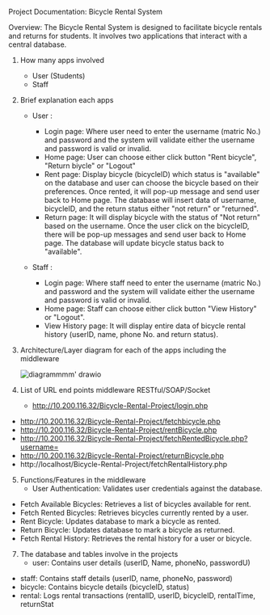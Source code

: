 Project Documentation: Bicycle Rental System

Overview:
The Bicycle Rental System is designed to facilitate bicycle rentals and returns for students. It involves two applications that interact with a central database.

1. How many apps involved
	- User (Students)
	- Staff

2. Brief explanation each apps 
	- User :
		- Login page: Where user need to enter the username (matric No.) and password and the system will validate either the username and password 			  is valid or invalid.
		- Home page: User can choose either click button "Rent bicycle", "Return biycle" or "Logout"
		- Rent page: Display bicycle (bicycleID) which status is "available" on the database and user can choose the bicycle based on their 		  		  preferences. Once rented, it will pop-up message and send user back to Home page. The database will insert data of username, bicycleID, 		  	  and the return status either "not return" or "returned".
		- Return page: It will display bicycle with the status of "Not return" based on the username. Once the user click on the bicycleID, there 		 	  will be pop-up messages and send user back to Home page. The database will update bicycle status back to "available".

	- Staff :
		- Login page: Where staff need to enter the username (matric No.) and password and the system will validate either the username and password 		  is valid or invalid.
		- Home page: Staff can choose either click button "View History" or "Logout".
		- View History page: It will display entire data of bicycle rental history (userID, name, phone No. and return status).


3. Architecture/Layer diagram for each of the apps including the middleware
   
   ![diagrammmm' drawio](https://github.com/user-attachments/assets/05a427c2-046d-4fc7-84ec-bfaa86299c65)
   

5. List of URL end points middleware RESTful/SOAP/Socket
	- http://10.200.116.32/Bicycle-Rental-Project/login.php
 - http://10.200.116.32/Bicycle-Rental-Project/fetchbicycle.php
 - http://10.200.116.32/Bicycle-Rental-Project/rentBicycle.php
 - http://10.200.116.32/Bicycle-Rental-Project/fetchRentedBicycle.php?username=
 - http://10.200.116.32/Bicycle-Rental-Project/returnBicycle.php
 - http://localhost/Bicycle-Rental-Project/fetchRentalHistory.php

5. Functions/Features in the middleware
	- User Authentication: Validates user credentials against the database.
 - Fetch Available Bicycles: Retrieves a list of bicycles available for rent.
 - Fetch Rented Bicycles: Retrieves bicycles currently rented by a user.
 - Rent Bicycle: Updates database to mark a bicycle as rented.
 - Return Bicycle: Updates database to mark a bicycle as returned.
 - Fetch Rental History: Retrieves the rental history for a user or bicycle.


7. The database and tables involve in the projects
	- user: Contains user details (userID, Name, phoneNo, passwordU)
 - staff: Contains staff details (userID, name, phoneNo, password)
 - bicycle: Contains bicycle details (bicycleID, status)
 - rental: Logs rental transactions (rentalID, userID, bicycleID, rentalTime, returnStat


